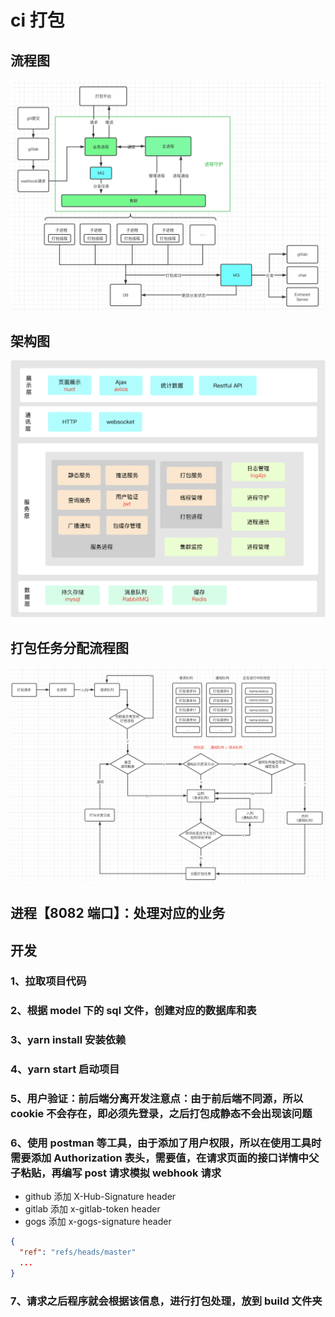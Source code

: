 # ci 打包

## 流程图

!['流程图'](./bundler/public/static/project_flow.png '流程图')

## 架构图

!['架构图'](./bundler/public/static/project_struct.png '架构图')

## 打包任务分配流程图

!['打包任务分配流程'](./bundler/public/static/project_distribute.png '打包任务分配流程')

## 进程【8082 端口】：处理对应的业务

## 开发

### 1、拉取项目代码

### 2、根据 model 下的 sql 文件，创建对应的数据库和表

### 3、yarn install 安装依赖

### 4、yarn start 启动项目

### 5、用户验证：前后端分离开发注意点：由于前后端不同源，所以 cookie 不会存在，即必须先登录，之后打包成静态不会出现该问题

### 6、使用 postman 等工具，由于添加了用户权限，所以在使用工具时需要添加 Authorization 表头，需要值，在请求页面的接口详情中父子粘贴，再编写 post 请求模拟 webhook 请求

- github 添加 X-Hub-Signature header
- gitlab 添加 x-gitlab-token header
- gogs 添加 x-gogs-signature header

```json
{
  "ref": "refs/heads/master"
  ...
}
```

### 7、请求之后程序就会根据该信息，进行打包处理，放到 build 文件夹
